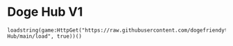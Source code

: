 # Doge Hub V1


```--Made by doge_friend!
loadstring(game:HttpGet("https://raw.githubusercontent.com/dogefriendyt/Doge-Hub/main/load", true))()
